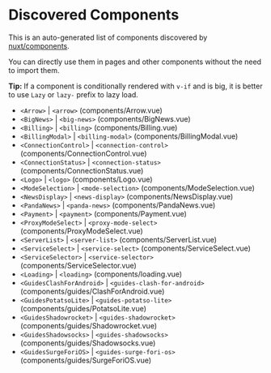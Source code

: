 # Discovered Components

This is an auto-generated list of components discovered by [nuxt/components](https://github.com/nuxt/components).

You can directly use them in pages and other components without the need to import them.

**Tip:** If a component is conditionally rendered with `v-if` and is big, it is better to use `Lazy` or `lazy-` prefix to lazy load.

- `<Arrow>` | `<arrow>` (components/Arrow.vue)
- `<BigNews>` | `<big-news>` (components/BigNews.vue)
- `<Billing>` | `<billing>` (components/Billing.vue)
- `<BillingModal>` | `<billing-modal>` (components/BillingModal.vue)
- `<ConnectionControl>` | `<connection-control>` (components/ConnectionControl.vue)
- `<ConnectionStatus>` | `<connection-status>` (components/ConnectionStatus.vue)
- `<Logo>` | `<logo>` (components/Logo.vue)
- `<ModeSelection>` | `<mode-selection>` (components/ModeSelection.vue)
- `<NewsDisplay>` | `<news-display>` (components/NewsDisplay.vue)
- `<PandaNews>` | `<panda-news>` (components/PandaNews.vue)
- `<Payment>` | `<payment>` (components/Payment.vue)
- `<ProxyModeSelect>` | `<proxy-mode-select>` (components/ProxyModeSelect.vue)
- `<ServerList>` | `<server-list>` (components/ServerList.vue)
- `<ServiceSelect>` | `<service-select>` (components/ServiceSelect.vue)
- `<ServiceSelector>` | `<service-selector>` (components/ServiceSelector.vue)
- `<Loading>` | `<loading>` (components/loading.vue)
- `<GuidesClashForAndroid>` | `<guides-clash-for-android>` (components/guides/ClashForAndroid.vue)
- `<GuidesPotatsoLite>` | `<guides-potatso-lite>` (components/guides/PotatsoLite.vue)
- `<GuidesShadowrocket>` | `<guides-shadowrocket>` (components/guides/Shadowrocket.vue)
- `<GuidesShadowsocks>` | `<guides-shadowsocks>` (components/guides/Shadowsocks.vue)
- `<GuidesSurgeForiOS>` | `<guides-surge-fori-os>` (components/guides/SurgeForiOS.vue)
